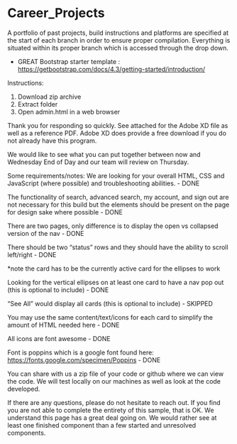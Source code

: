 # Career_Projects
A portfolio of past projects, build instructions and platforms are specified at the start of each branch in order to ensure proper compilation.  Everything is situated within its proper branch which is accessed through the drop down.   

* GREAT Bootstrap starter template :  https://getbootstrap.com/docs/4.3/getting-started/introduction/ 

Instructions:

1. Download zip archive 
2. Extract folder
3. Open admin.html in a web browser

Thank you for responding so quickly. See attached for the Adobe XD file as well as a reference PDF. 
Adobe XD does provide a free download if you do not already have this program.

We would like to see what you can put together between now and Wednesday End of Day and our team will review on Thursday.
 
Some requirements/notes:
We are looking for your overall HTML, CSS and JavaScript (where possible) and troubleshooting abilities. - DONE

The functionality of search, advanced search, my account, and sign out are not necessary for this build but the elements should be present on the page for design sake where possible - DONE

There are two pages, only difference is to display the open vs collapsed version of the nav - DONE

There should be two “status” rows and they should have the ability to scroll left/right - DONE

*note the card has to be the currently active card for the ellipses to work

Looking for the vertical ellipses on at least one card to have a nav pop out (this is optional to include) - DONE

“See All” would display all cards (this is optional to include) - SKIPPED

You may use the same content/text/icons for each card to simplify the amount of HTML needed here - DONE

All icons are font awesome - DONE

Font is poppins which is a google font found here: https://fonts.google.com/specimen/Poppins - DONE

You can share with us a zip file of your code or github where we can view the code. We will test locally on our machines as well as look at the code developed.
 
If there are any questions, please do not hesitate to reach out. If you find you are not able to complete the entirety of this sample, that is OK. We understand this page has a great deal going on. We would rather see at least one finished component than a few started and unresolved components.
